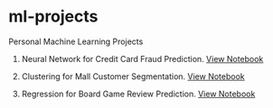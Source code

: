 # ml-projects
Personal Machine Learning Projects

1. Neural Network for Credit Card Fraud Prediction.
[View Notebook](https://github.com/afiffitri-amin/ml-projects/blob/master/credit-card-fraud/credit-card-fraud.ipynb)

2. Clustering for Mall Customer Segmentation.
[View Notebook](https://github.com/afiffitri-amin/ml-projects/blob/master/mall-segmentation/Customer%20Segmentation%20(Clustering).ipynb)

3. Regression for Board Game Review Prediction.
[View Notebook](https://github.com/afiffitri-amin/ml-projects/blob/master/board-game-review/Board%20Game%20Review%20Prediction%20using%20Regression%20Models.ipynb)
